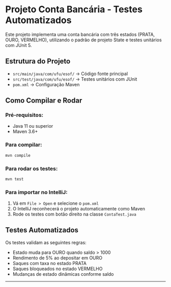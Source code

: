 
# Projeto Conta Bancária - Testes Automatizados

Este projeto implementa uma conta bancária com três estados (PRATA, OURO, VERMELHO), utilizando o padrão de projeto State e testes unitários com JUnit 5.

## Estrutura do Projeto

- `src/main/java/com/ufu/esof/` → Código fonte principal
- `src/test/java/com/ufu/esof/` → Testes unitários com JUnit
- `pom.xml` → Configuração Maven

## Como Compilar e Rodar

### Pré-requisitos:
- Java 11 ou superior
- Maven 3.6+

### Para compilar:
```bash
mvn compile
```

### Para rodar os testes:
```bash
mvn test
```

### Para importar no IntelliJ:
1. Vá em `File > Open` e selecione o `pom.xml`
2. O IntelliJ reconhecerá o projeto automaticamente como Maven
3. Rode os testes com botão direito na classe `ContaTest.java`

## Testes Automatizados

Os testes validam as seguintes regras:
- Estado muda para OURO quando saldo > 1000
- Rendimento de 5% ao depositar em OURO
- Saques com taxa no estado PRATA
- Saques bloqueados no estado VERMELHO
- Mudanças de estado dinâmicas conforme saldo

---
